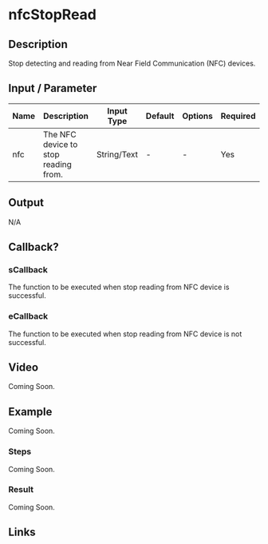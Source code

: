 # nfcStopRead

## Description

Stop detecting and reading from Near Field Communication (NFC) devices.

## Input / Parameter

| Name | Description | Input Type | Default | Options | Required |
| ------ | ------ | ------ | ------ | ------ | ------ |
| nfc | The NFC device to stop reading from. | String/Text | - | - | Yes |

## Output

N/A

## Callback?

### sCallback

The function to be executed when stop reading from NFC device is successful.

### eCallback

The function to be executed when stop reading from NFC device is not successful.

## Video

Coming Soon.

<!-- Format: [![Video]({image-path})]({url-link}) -->

## Example

Coming Soon.

<!-- Share a scenario, like a user requirements. -->

### Steps

Coming Soon.

<!-- Show the steps and share some screenshots.

1. .....

Format: ![]({image-path}) -->

### Result

Coming Soon.

<!-- Explain the output.

Format: ![]({image-path}) -->

## Links
